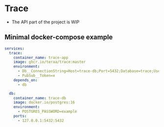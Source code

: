 # Trace
- The API part of the project is WIP

## Minimal docker-compose example

```yaml
services:
  trace:
    container_name: trace-app
    image: ghcr.io/teraa/trace:master
    environment:
      - Db__ConnectionString=Host=trace-db;Port=5432;Database=trace;Username=postgres;Password=example;Include Error Detail=true;Command Timeout=60
      - PubSub__Token=x
    depends_on:
      - db

  db:
    container_name: trace-db
    image: docker.io/postgres:16
    environment:
      - POSTGRES_PASSWORD=example
    ports:
      - 127.0.0.1:5432:5432
```
